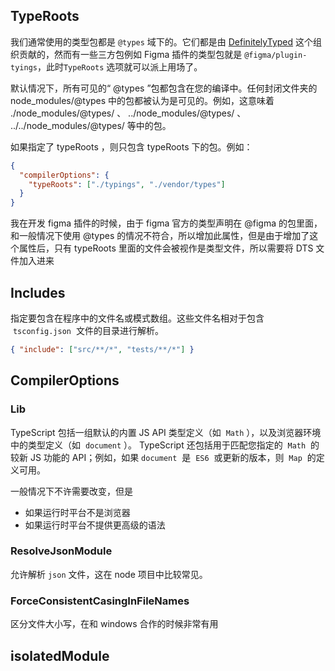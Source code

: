## TypeRoots

我们通常使用的类型包都是 `@types` 域下的。它们都是由 [DefinitelyTyped](https://github.com/DefinitelyTyped) 这个组织贡献的，然而有一些三方包例如 Figma 插件的类型包就是 `@figma/plugin-tyings`，此时`TypeRoots` 选项就可以派上用场了。

默认情况下，所有可见的“ @types ”包都包含在您的编译中。任何封闭文件夹的 node_modules/@types 中的包都被认为是可见的。例如，这意味着 ./node_modules/@types/ 、 ../node_modules/@types/ 、 ../../node_modules/@types/ 等中的包。

如果指定了 typeRoots ，则只包含 typeRoots 下的包。例如：

```json
{
  "compilerOptions": {
    "typeRoots": ["./typings", "./vendor/types"]
  }
}
```

我在开发 figma 插件的时候，由于 figma 官方的类型声明在 @figma 的包里面，和一般情况下使用 @types 的情况不符合，所以增加此属性，但是由于增加了这个属性后，只有 typeRoots 里面的文件会被视作是类型文件，所以需要将 DTS 文件加入进来

## Includes

指定要包含在程序中的文件名或模式数组。这些文件名相对于包含  `tsconfig.json`  文件的目录进行解析。

```json
{ "include": ["src/**/*", "tests/**/*"] }
```

## CompilerOptions

### Lib

TypeScript 包括一组默认的内置 JS API 类型定义（如  `Math` ），以及浏览器环境中的类型定义（如  `document` ）。 TypeScript 还包括用于匹配您指定的  `Math`  的较新 JS 功能的 API；例如，如果 `document`  是  `ES6`  或更新的版本，则  `Map`  的定义可用。

一般情况下不许需要改变，但是

- 如果运行时平台不是浏览器
- 如果运行时平台不提供更高级的语法

### ResolveJsonModule

允许解析 `json` 文件，这在 node 项目中比较常见。

### ForceConsistentCasingInFileNames

区分文件大小写，在和 windows 合作的时候非常有用

## isolatedModule
